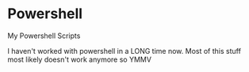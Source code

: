# Powershell
My Powershell Scripts

I haven't worked with powershell in a LONG time now. Most of this stuff most likely doesn't work anymore so YMMV
